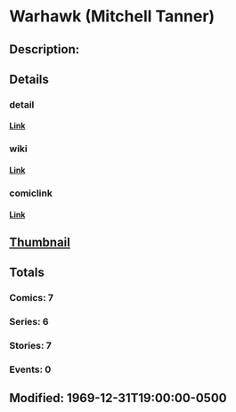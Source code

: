 # Warhawk (Mitchell Tanner)
## Description: 
## Details
### detail
#### [Link](http://marvel.com/characters/2525/warhawk?utm_campaign=apiRef&utm_source=225578a89fc76f3d20fbffda5d17a88d)
### wiki
#### [Link](http://marvel.com/universe/Warhawk_(Mitchell_Tanner)?utm_campaign=apiRef&utm_source=225578a89fc76f3d20fbffda5d17a88d)
### comiclink
#### [Link](http://marvel.com/comics/characters/1010372/warhawk_mitchell_tanner?utm_campaign=apiRef&utm_source=225578a89fc76f3d20fbffda5d17a88d)
## [Thumbnail](http://i.annihil.us/u/prod/marvel/i/mg/b/40/image_not_available.jpg)
## Totals
### Comics: 7
### Series: 6
### Stories: 7
### Events: 0
## Modified: 1969-12-31T19:00:00-0500